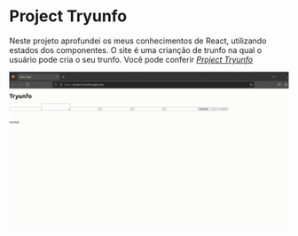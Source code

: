 # Project Tryunfo

Neste projeto aprofundei os meus conhecimentos de React, utilizando estados dos componentes. O site é uma crianção de trunfo na qual o usuário pode cria o seu trunfo. Você pode conferir _[Project Tryunfo](https://project-tryunfo.pages.dev/)_

<img src="tryunfo.gif" />
